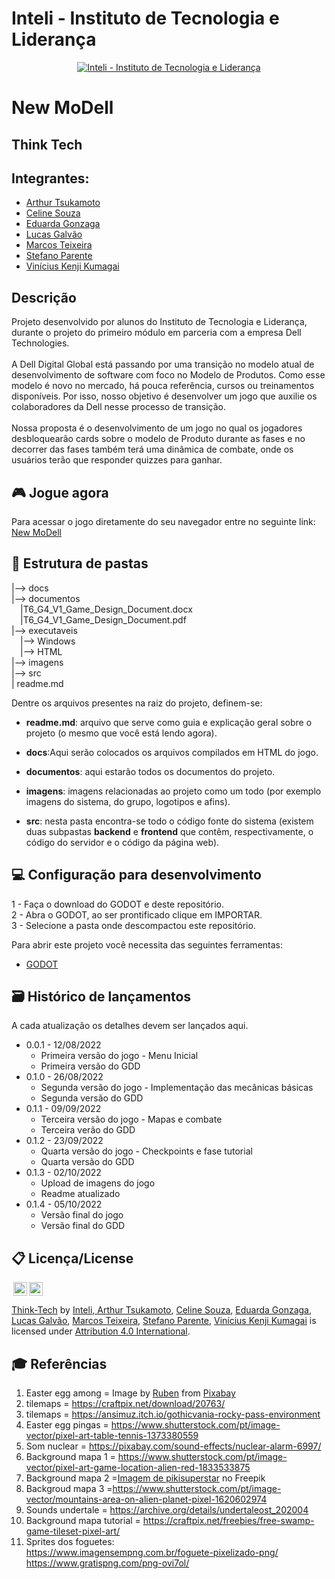 # Inteli - Instituto de Tecnologia e Liderança 

<p align="center">
<a href= "https://www.inteli.edu.br/"><img src="https://www.inteli.edu.br/wp-content/uploads/2021/08/20172028/marca_1-2.png" alt="Inteli - Instituto de Tecnologia e Liderança" border="0"></a>
</p>

# New MoDell

## Think Tech

## Integrantes: 
- <a href="https://www.linkedin.com/in/arthur-oliveira-a06895247/">Arthur Tsukamoto</a>
- <a href="https://www.linkedin.com/in/celine-souza-1a38aa225/">Celine Souza</a>
- <a href="https://www.linkedin.com/in/eduarda-gonzaga-009794219/">Eduarda Gonzaga</a> 
- <a href="https://www.linkedin.com/in/lucas-galvão/">Lucas Galvão</a> 
- <a href="https://www.linkedin.com/in/marcos-teixeira-37676a24a/">Marcos Teixeira</a>
- <a href="https://www.linkedin.com/in/stefano-parente-652822244/">Stefano Parente</a> 
- <a href="https://www.linkedin.com/in/vinicius-kumagai-219376184/">Vinícius Kenji Kumagai</a>

## Descrição

Projeto desenvolvido por alunos do Instituto de Tecnologia e Liderança, durante o projeto do primeiro módulo em parceria com a empresa Dell Technologies.
<br><br>
A Dell Digital Global está passando por uma transição no modelo atual de desenvolvimento de software com foco no Modelo de Produtos. Como esse modelo é novo no mercado, há pouca referência, cursos ou treinamentos disponíveis. Por isso, nosso objetivo é desenvolver um jogo que auxilie os colaboradores da Dell nesse processo de transição.
<br><br>
Nossa proposta é o desenvolvimento de um jogo no qual os jogadores desbloquearão cards sobre o modelo de Produto durante as fases e no decorrer das fases também terá uma dinâmica de combate, onde os usuários terão que responder quizzes para ganhar. 
<br>
## 🎮 Jogue agora

Para acessar o jogo diretamente do seu navegador entre no seguinte link: [New MoDell]( https://2022m1t6-inteli.github.io/Think-Tech)

## 📁 Estrutura de pastas

|--> docs<br>
|--> documentos<br>
  &emsp;|T6_G4_V1_Game_Design_Document.docx<br>
  &emsp;|T6_G4_V1_Game_Design_Document.pdf<br>
|--> executaveis<br>
  &emsp;|--> Windows<br>
  &emsp;|--> HTML<br>
|--> imagens<br>
|--> src<br>
| readme.md<br>

Dentre os arquivos presentes na raiz do projeto, definem-se:

- <b>readme.md</b>: arquivo que serve como guia e explicação geral sobre o projeto (o mesmo que você está lendo agora).

- <b>docs</b>:Aqui serão colocados os arquivos compilados em HTML do jogo.</b>

- <b>documentos</b>: aqui estarão todos os documentos do projeto.

- <b>imagens</b>: imagens relacionadas ao projeto como um todo (por exemplo imagens do sistema, do grupo, logotipos e afins).

- <b>src</b>: nesta pasta encontra-se todo o código fonte do sistema (existem duas subpastas <b>backend</b> e <b>frontend</b> que contêm, respectivamente, o código do servidor e o código da página web).

## 💻 Configuração para desenvolvimento

1 - Faça o download do GODOT e deste repositório.<br>
2 - Abra o GODOT, ao ser prontificado clique em IMPORTAR.<br>
3 - Selecione a pasta onde descompactou este repositório.

Para abrir este projeto você necessita das seguintes ferramentas:
- <a href="https://godotengine.org/download/windows/">GODOT</a>

## 🗃 Histórico de lançamentos

A cada atualização os detalhes devem ser lançados aqui.

* 0.0.1 - 12/08/2022
    * Primeira versão do jogo - Menu Inicial
    * Primeira versão do GDD
* 0.1.0 - 26/08/2022
    * Segunda versão do jogo - Implementação das mecânicas básicas
    * Segunda versão do GDD
* 0.1.1 - 09/09/2022
    * Terceira versão do jogo - Mapas e combate
    * Terceira verão do GDD
* 0.1.2 - 23/09/2022
    * Quarta versão do jogo - Checkpoints e fase tutorial
    * Quarta versão do GDD
* 0.1.3 - 02/10/2022
    * Upload de imagens do jogo
    * Readme atualizado
* 0.1.4 - 05/10/2022
    * Versão final do jogo
    * Versão final do GDD

## 📋 Licença/License
<img style="height:22px!important;margin-left:3px;vertical-align:text-bottom;" src="https://mirrors.creativecommons.org/presskit/icons/cc.svg?ref=chooser-v1"><img style="height:22px!important;margin-left:3px;vertical-align:text-bottom;" src="https://mirrors.creativecommons.org/presskit/icons/by.svg?ref=chooser-v1"><p xmlns:cc="http://creativecommons.org/ns#" xmlns:dct="http://purl.org/dc/terms/"><a property="dct:title" rel="cc:attributionURL" href="https://github.com/2022M1T6-Inteli/Think-Tech">Think-Tech</a> <a>by</a> <a rel="cc:attributionURL dct:creator" property="cc:attributionName" href="https://github.com/InteliProjects">Inteli, <a href="https://www.linkedin.com/in/arthur-oliveira-a06895247/">Arthur Tsukamoto</a>, <a href="https://www.linkedin.com/in/celine-souza-1a38aa225/">Celine Souza</a>, <a href="https://www.linkedin.com/in/eduarda-gonzaga-009794219/">Eduarda Gonzaga</a>, <a href="https://www.linkedin.com/in/lucas-galvão/">Lucas Galvão</a>, <a href="https://www.linkedin.com/in/marcos-teixeira-37676a24a/">Marcos Teixeira</a>, <a href="https://www.linkedin.com/in/stefano-parente-652822244/">Stefano Parente</a>, <a href="https://www.linkedin.com/in/vinicius-kumagai-219376184/">Vinícius Kenji Kumagai</a> is licensed under <a href="http://creativecommons.org/licenses/by/4.0/?ref=chooser-v1" target="_blank" rel="license noopener noreferrer" style="display:inline-block;">Attribution 4.0 International</a>.</p>

## 🎓 Referências
1. Easter egg among = Image by <a href="https://pixabay.com/users/mustachioed_pizza-6494611/?utm_source=link-attribution&amp;utm_medium=referral&amp;utm_campaign=image&amp;utm_content=6063246">Ruben</a> from <a href="https://pixabay.com//?utm_source=link-attribution&amp;utm_medium=referral&amp;utm_campaign=image&amp;utm_content=6063246">Pixabay</a>
2. tilemaps = https://craftpix.net/download/20763/
3. tilemaps = https://ansimuz.itch.io/gothicvania-rocky-pass-environment
4. Easter egg pingas = https://www.shutterstock.com/pt/image-vector/pixel-art-table-tennis-1373380559
5. Som nuclear = https://pixabay.com/sound-effects/nuclear-alarm-6997/
6. Background mapa 1 = https://www.shutterstock.com/pt/image-vector/pixel-art-game-location-alien-red-1833533875
7. Background mapa 2 =<a href="https://br.freepik.com/vetores-gratis/fundo-mistico-de-pixel-art_29019077.htm#query=pixel%20art%20background&position=5&from_view=search">Imagem de pikisuperstar</a> no Freepik
8. Backgroud mapa 3 =https://www.shutterstock.com/pt/image-vector/mountains-area-on-alien-planet-pixel-1620602974
9. Sounds undertale = https://archive.org/details/undertaleost_202004
10. Background mapa tutorial = https://craftpix.net/freebies/free-swamp-game-tileset-pixel-art/
11. Sprites dos foguetes:<br>https://www.imagensempng.com.br/foguete-pixelizado-png/<br>https://www.gratispng.com/png-ovi7ol/
